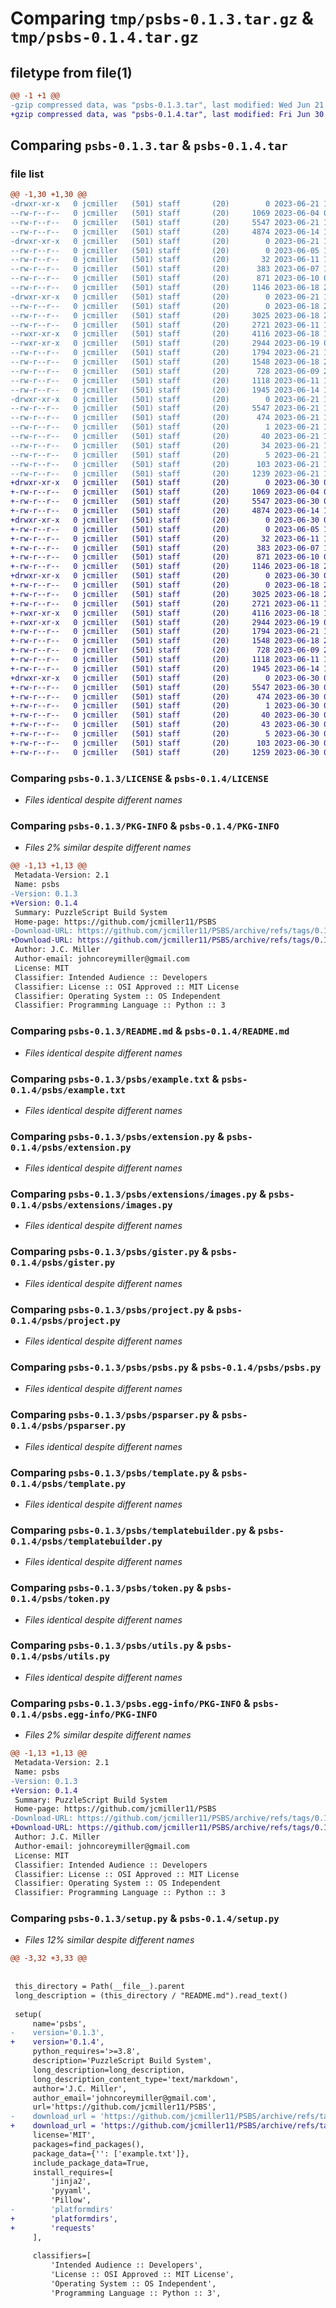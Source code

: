 # Comparing `tmp/psbs-0.1.3.tar.gz` & `tmp/psbs-0.1.4.tar.gz`

## filetype from file(1)

```diff
@@ -1 +1 @@
-gzip compressed data, was "psbs-0.1.3.tar", last modified: Wed Jun 21 13:29:02 2023, max compression
+gzip compressed data, was "psbs-0.1.4.tar", last modified: Fri Jun 30 00:51:47 2023, max compression
```

## Comparing `psbs-0.1.3.tar` & `psbs-0.1.4.tar`

### file list

```diff
@@ -1,30 +1,30 @@
-drwxr-xr-x   0 jcmiller   (501) staff       (20)        0 2023-06-21 13:29:02.326917 psbs-0.1.3/
--rw-r--r--   0 jcmiller   (501) staff       (20)     1069 2023-06-04 01:40:38.000000 psbs-0.1.3/LICENSE
--rw-r--r--   0 jcmiller   (501) staff       (20)     5547 2023-06-21 13:29:02.327036 psbs-0.1.3/PKG-INFO
--rw-r--r--   0 jcmiller   (501) staff       (20)     4874 2023-06-14 19:38:32.000000 psbs-0.1.3/README.md
-drwxr-xr-x   0 jcmiller   (501) staff       (20)        0 2023-06-21 13:29:02.323718 psbs-0.1.3/psbs/
--rw-r--r--   0 jcmiller   (501) staff       (20)        0 2023-06-05 12:31:00.000000 psbs-0.1.3/psbs/__init__.py
--rw-r--r--   0 jcmiller   (501) staff       (20)       32 2023-06-11 15:36:36.000000 psbs-0.1.3/psbs/__main__.py
--rw-r--r--   0 jcmiller   (501) staff       (20)      383 2023-06-07 15:11:32.000000 psbs-0.1.3/psbs/config.py
--rw-r--r--   0 jcmiller   (501) staff       (20)      871 2023-06-10 00:05:18.000000 psbs-0.1.3/psbs/example.txt
--rw-r--r--   0 jcmiller   (501) staff       (20)     1146 2023-06-18 20:24:47.000000 psbs-0.1.3/psbs/extension.py
-drwxr-xr-x   0 jcmiller   (501) staff       (20)        0 2023-06-21 13:29:02.326614 psbs-0.1.3/psbs/extensions/
--rw-r--r--   0 jcmiller   (501) staff       (20)        0 2023-06-18 20:00:51.000000 psbs-0.1.3/psbs/extensions/__init__.py
--rw-r--r--   0 jcmiller   (501) staff       (20)     3025 2023-06-18 20:24:47.000000 psbs-0.1.3/psbs/extensions/images.py
--rw-r--r--   0 jcmiller   (501) staff       (20)     2721 2023-06-11 15:23:02.000000 psbs-0.1.3/psbs/gister.py
--rwxr-xr-x   0 jcmiller   (501) staff       (20)     4116 2023-06-18 19:37:14.000000 psbs-0.1.3/psbs/project.py
--rwxr-xr-x   0 jcmiller   (501) staff       (20)     2944 2023-06-19 00:52:39.000000 psbs-0.1.3/psbs/psbs.py
--rw-r--r--   0 jcmiller   (501) staff       (20)     1794 2023-06-21 13:24:36.000000 psbs-0.1.3/psbs/psparser.py
--rw-r--r--   0 jcmiller   (501) staff       (20)     1548 2023-06-18 20:02:25.000000 psbs-0.1.3/psbs/template.py
--rw-r--r--   0 jcmiller   (501) staff       (20)      728 2023-06-09 22:23:16.000000 psbs-0.1.3/psbs/templatebuilder.py
--rw-r--r--   0 jcmiller   (501) staff       (20)     1118 2023-06-11 15:23:53.000000 psbs-0.1.3/psbs/token.py
--rw-r--r--   0 jcmiller   (501) staff       (20)     1945 2023-06-14 18:47:43.000000 psbs-0.1.3/psbs/utils.py
-drwxr-xr-x   0 jcmiller   (501) staff       (20)        0 2023-06-21 13:29:02.325981 psbs-0.1.3/psbs.egg-info/
--rw-r--r--   0 jcmiller   (501) staff       (20)     5547 2023-06-21 13:29:02.000000 psbs-0.1.3/psbs.egg-info/PKG-INFO
--rw-r--r--   0 jcmiller   (501) staff       (20)      474 2023-06-21 13:29:02.000000 psbs-0.1.3/psbs.egg-info/SOURCES.txt
--rw-r--r--   0 jcmiller   (501) staff       (20)        1 2023-06-21 13:29:02.000000 psbs-0.1.3/psbs.egg-info/dependency_links.txt
--rw-r--r--   0 jcmiller   (501) staff       (20)       40 2023-06-21 13:29:02.000000 psbs-0.1.3/psbs.egg-info/entry_points.txt
--rw-r--r--   0 jcmiller   (501) staff       (20)       34 2023-06-21 13:29:02.000000 psbs-0.1.3/psbs.egg-info/requires.txt
--rw-r--r--   0 jcmiller   (501) staff       (20)        5 2023-06-21 13:29:02.000000 psbs-0.1.3/psbs.egg-info/top_level.txt
--rw-r--r--   0 jcmiller   (501) staff       (20)      103 2023-06-21 13:29:02.327454 psbs-0.1.3/setup.cfg
--rw-r--r--   0 jcmiller   (501) staff       (20)     1239 2023-06-21 13:27:44.000000 psbs-0.1.3/setup.py
+drwxr-xr-x   0 jcmiller   (501) staff       (20)        0 2023-06-30 00:51:47.461061 psbs-0.1.4/
+-rw-r--r--   0 jcmiller   (501) staff       (20)     1069 2023-06-04 01:40:38.000000 psbs-0.1.4/LICENSE
+-rw-r--r--   0 jcmiller   (501) staff       (20)     5547 2023-06-30 00:51:47.461255 psbs-0.1.4/PKG-INFO
+-rw-r--r--   0 jcmiller   (501) staff       (20)     4874 2023-06-14 19:38:32.000000 psbs-0.1.4/README.md
+drwxr-xr-x   0 jcmiller   (501) staff       (20)        0 2023-06-30 00:51:47.456546 psbs-0.1.4/psbs/
+-rw-r--r--   0 jcmiller   (501) staff       (20)        0 2023-06-05 12:31:00.000000 psbs-0.1.4/psbs/__init__.py
+-rw-r--r--   0 jcmiller   (501) staff       (20)       32 2023-06-11 15:36:36.000000 psbs-0.1.4/psbs/__main__.py
+-rw-r--r--   0 jcmiller   (501) staff       (20)      383 2023-06-07 15:11:32.000000 psbs-0.1.4/psbs/config.py
+-rw-r--r--   0 jcmiller   (501) staff       (20)      871 2023-06-10 00:05:18.000000 psbs-0.1.4/psbs/example.txt
+-rw-r--r--   0 jcmiller   (501) staff       (20)     1146 2023-06-18 20:24:47.000000 psbs-0.1.4/psbs/extension.py
+drwxr-xr-x   0 jcmiller   (501) staff       (20)        0 2023-06-30 00:51:47.460441 psbs-0.1.4/psbs/extensions/
+-rw-r--r--   0 jcmiller   (501) staff       (20)        0 2023-06-18 20:00:51.000000 psbs-0.1.4/psbs/extensions/__init__.py
+-rw-r--r--   0 jcmiller   (501) staff       (20)     3025 2023-06-18 20:24:47.000000 psbs-0.1.4/psbs/extensions/images.py
+-rw-r--r--   0 jcmiller   (501) staff       (20)     2721 2023-06-11 15:23:02.000000 psbs-0.1.4/psbs/gister.py
+-rwxr-xr-x   0 jcmiller   (501) staff       (20)     4116 2023-06-18 19:37:14.000000 psbs-0.1.4/psbs/project.py
+-rwxr-xr-x   0 jcmiller   (501) staff       (20)     2944 2023-06-19 00:52:39.000000 psbs-0.1.4/psbs/psbs.py
+-rw-r--r--   0 jcmiller   (501) staff       (20)     1794 2023-06-21 17:31:54.000000 psbs-0.1.4/psbs/psparser.py
+-rw-r--r--   0 jcmiller   (501) staff       (20)     1548 2023-06-18 20:02:25.000000 psbs-0.1.4/psbs/template.py
+-rw-r--r--   0 jcmiller   (501) staff       (20)      728 2023-06-09 22:23:16.000000 psbs-0.1.4/psbs/templatebuilder.py
+-rw-r--r--   0 jcmiller   (501) staff       (20)     1118 2023-06-11 15:23:53.000000 psbs-0.1.4/psbs/token.py
+-rw-r--r--   0 jcmiller   (501) staff       (20)     1945 2023-06-14 18:47:43.000000 psbs-0.1.4/psbs/utils.py
+drwxr-xr-x   0 jcmiller   (501) staff       (20)        0 2023-06-30 00:51:47.459426 psbs-0.1.4/psbs.egg-info/
+-rw-r--r--   0 jcmiller   (501) staff       (20)     5547 2023-06-30 00:51:47.000000 psbs-0.1.4/psbs.egg-info/PKG-INFO
+-rw-r--r--   0 jcmiller   (501) staff       (20)      474 2023-06-30 00:51:47.000000 psbs-0.1.4/psbs.egg-info/SOURCES.txt
+-rw-r--r--   0 jcmiller   (501) staff       (20)        1 2023-06-30 00:51:47.000000 psbs-0.1.4/psbs.egg-info/dependency_links.txt
+-rw-r--r--   0 jcmiller   (501) staff       (20)       40 2023-06-30 00:51:47.000000 psbs-0.1.4/psbs.egg-info/entry_points.txt
+-rw-r--r--   0 jcmiller   (501) staff       (20)       43 2023-06-30 00:51:47.000000 psbs-0.1.4/psbs.egg-info/requires.txt
+-rw-r--r--   0 jcmiller   (501) staff       (20)        5 2023-06-30 00:51:47.000000 psbs-0.1.4/psbs.egg-info/top_level.txt
+-rw-r--r--   0 jcmiller   (501) staff       (20)      103 2023-06-30 00:51:47.461874 psbs-0.1.4/setup.cfg
+-rw-r--r--   0 jcmiller   (501) staff       (20)     1259 2023-06-30 00:50:30.000000 psbs-0.1.4/setup.py
```

### Comparing `psbs-0.1.3/LICENSE` & `psbs-0.1.4/LICENSE`

 * *Files identical despite different names*

### Comparing `psbs-0.1.3/PKG-INFO` & `psbs-0.1.4/PKG-INFO`

 * *Files 2% similar despite different names*

```diff
@@ -1,13 +1,13 @@
 Metadata-Version: 2.1
 Name: psbs
-Version: 0.1.3
+Version: 0.1.4
 Summary: PuzzleScript Build System
 Home-page: https://github.com/jcmiller11/PSBS
-Download-URL: https://github.com/jcmiller11/PSBS/archive/refs/tags/0.1.3.tar.gz
+Download-URL: https://github.com/jcmiller11/PSBS/archive/refs/tags/0.1.4.tar.gz
 Author: J.C. Miller
 Author-email: johncoreymiller@gmail.com
 License: MIT
 Classifier: Intended Audience :: Developers
 Classifier: License :: OSI Approved :: MIT License
 Classifier: Operating System :: OS Independent
 Classifier: Programming Language :: Python :: 3
```

### Comparing `psbs-0.1.3/README.md` & `psbs-0.1.4/README.md`

 * *Files identical despite different names*

### Comparing `psbs-0.1.3/psbs/example.txt` & `psbs-0.1.4/psbs/example.txt`

 * *Files identical despite different names*

### Comparing `psbs-0.1.3/psbs/extension.py` & `psbs-0.1.4/psbs/extension.py`

 * *Files identical despite different names*

### Comparing `psbs-0.1.3/psbs/extensions/images.py` & `psbs-0.1.4/psbs/extensions/images.py`

 * *Files identical despite different names*

### Comparing `psbs-0.1.3/psbs/gister.py` & `psbs-0.1.4/psbs/gister.py`

 * *Files identical despite different names*

### Comparing `psbs-0.1.3/psbs/project.py` & `psbs-0.1.4/psbs/project.py`

 * *Files identical despite different names*

### Comparing `psbs-0.1.3/psbs/psbs.py` & `psbs-0.1.4/psbs/psbs.py`

 * *Files identical despite different names*

### Comparing `psbs-0.1.3/psbs/psparser.py` & `psbs-0.1.4/psbs/psparser.py`

 * *Files identical despite different names*

### Comparing `psbs-0.1.3/psbs/template.py` & `psbs-0.1.4/psbs/template.py`

 * *Files identical despite different names*

### Comparing `psbs-0.1.3/psbs/templatebuilder.py` & `psbs-0.1.4/psbs/templatebuilder.py`

 * *Files identical despite different names*

### Comparing `psbs-0.1.3/psbs/token.py` & `psbs-0.1.4/psbs/token.py`

 * *Files identical despite different names*

### Comparing `psbs-0.1.3/psbs/utils.py` & `psbs-0.1.4/psbs/utils.py`

 * *Files identical despite different names*

### Comparing `psbs-0.1.3/psbs.egg-info/PKG-INFO` & `psbs-0.1.4/psbs.egg-info/PKG-INFO`

 * *Files 2% similar despite different names*

```diff
@@ -1,13 +1,13 @@
 Metadata-Version: 2.1
 Name: psbs
-Version: 0.1.3
+Version: 0.1.4
 Summary: PuzzleScript Build System
 Home-page: https://github.com/jcmiller11/PSBS
-Download-URL: https://github.com/jcmiller11/PSBS/archive/refs/tags/0.1.3.tar.gz
+Download-URL: https://github.com/jcmiller11/PSBS/archive/refs/tags/0.1.4.tar.gz
 Author: J.C. Miller
 Author-email: johncoreymiller@gmail.com
 License: MIT
 Classifier: Intended Audience :: Developers
 Classifier: License :: OSI Approved :: MIT License
 Classifier: Operating System :: OS Independent
 Classifier: Programming Language :: Python :: 3
```

### Comparing `psbs-0.1.3/setup.py` & `psbs-0.1.4/setup.py`

 * *Files 12% similar despite different names*

```diff
@@ -3,32 +3,33 @@
 
 
 this_directory = Path(__file__).parent
 long_description = (this_directory / "README.md").read_text()
 
 setup(
     name='psbs',
-    version='0.1.3',
+    version='0.1.4',
     python_requires='>=3.8',
     description='PuzzleScript Build System',
     long_description=long_description,
     long_description_content_type='text/markdown',
     author='J.C. Miller',
     author_email='johncoreymiller@gmail.com',
     url='https://github.com/jcmiller11/PSBS',
-    download_url = 'https://github.com/jcmiller11/PSBS/archive/refs/tags/0.1.3.tar.gz',
+    download_url = 'https://github.com/jcmiller11/PSBS/archive/refs/tags/0.1.4.tar.gz',
     license='MIT',
     packages=find_packages(),
     package_data={'': ['example.txt']},
     include_package_data=True,
     install_requires=[
         'jinja2',
         'pyyaml',
         'Pillow',
-        'platformdirs'
+        'platformdirs',
+        'requests'
     ],
 
     classifiers=[
         'Intended Audience :: Developers',
         'License :: OSI Approved :: MIT License',
         'Operating System :: OS Independent',
         'Programming Language :: Python :: 3',
```

